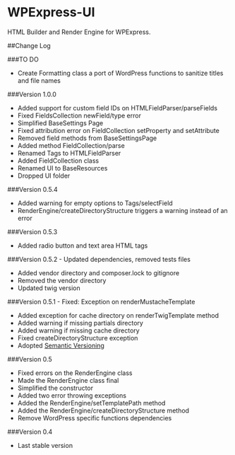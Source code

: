 # WPExpress-UI

HTML Builder and Render Engine for WPExpress.
 

##Change Log


###TO DO


- Create Formatting class a port of WordPress functions to sanitize titles and file names

###Version 1.0.0

- Added support for custom field IDs on HTMLFieldParser/parseFields
- Fixed FieldsCollection newField/type error
- Simplified BaseSettings Page
- Fixed attribution error on FieldCollection setProperty and setAttribute
- Removed field methods from BaseSettingsPage
- Added method FieldCollection/parse
- Renamed Tags to HTMLFieldParser
- Added FieldCollection class
- Renamed UI to BaseResources 
- Dropped UI folder


###Version 0.5.4 

- Added warning for empty options to Tags/selectField
- RenderEngine/createDirectoryStructure triggers a warning instead of an error 

###Version 0.5.3

- Added radio button and text area HTML tags


###Version 0.5.2 - Updated dependencies, removed tests files

- Added vendor directory and composer.lock to gitignore
- Removed the vendor directory
- Updated twig version


###Version 0.5.1 - Fixed: Exception on renderMustacheTemplate

- Added exception for cache directory on renderTwigTemplate method
- Added warning if missing partials directory
- Added warning if missing cache directory
- Fixed createDirectoryStructure exception
- Adopted [Semantic Versioning](http://semver.org)


###Version 0.5

- Fixed errors on the RenderEngine class
- Made the RenderEngine class final
- Simplified the constructor
- Added two error throwing exceptions
- Added the RenderEngine/setTemplatePath method 
- Added the RenderEngine/createDirectoryStructure method
- Remove WordPress specific functions dependencies

###Version 0.4

- Last stable version
